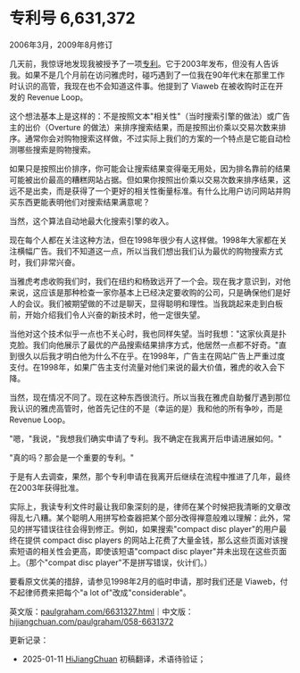 




# 专利号 6,631,372

2006年3月，2009年8月修订

几天前，我惊讶地发现我被授予了一项[专利](http://patft.uspto.gov/netacgi/nph-Parser?Sect1=PTO1&Sect2=HITOFF&d=PALL&p=1&u=%2Fnetahtml%2FPTO%2Fsrchnum.htm&r=1&f=G&l=50&s1=6,631,372.PN.&OS=PN/6,631,372&RS=PN/6,631,372)。它于2003年发布，但没有人告诉我。如果不是几个月前在访问雅虎时，碰巧遇到了一位我在90年代末在那里工作时认识的高管，我现在也不会知道这件事。他提到了 Viaweb 在被收购时正在开发的 Revenue Loop。

这个想法基本上是这样的：不是按照文本"相关性"（当时搜索引擎的做法）或广告主的出价（Overture 的做法）来排序搜索结果，而是按照出价乘以交易次数来排序。通常你会对购物搜索这样做，不过实际上我们的方案的一个特点是它能自动检测哪些搜索是购物搜索。

如果只是按照出价排序，你可能会让搜索结果变得毫无用处，因为排名靠前的结果可能被出价最高的糟糕网站占据。但如果你按照出价乘以交易次数来排序结果，这远不是出卖，而是获得了一个更好的相关性衡量标准。有什么比用户访问网站并购买东西更能表明他们对搜索结果满意呢？

当然，这个算法自动地最大化搜索引擎的收入。

现在每个人都在关注这种方法，但在1998年很少有人这样做。1998年大家都在关注横幅广告。我们不知道这一点，所以当我们想出我们认为最优的购物搜索方式时，我们非常兴奋。

当雅虎考虑收购我们时，我们在纽约和杨致远开了一个会。现在我才意识到，对他来说，这应该是那种检查一家你基本上已经决定要收购的公司，只是确保他们是好人的会议。我们被期望做的不过是聊天，显得聪明和理性。当我跳起来走到白板前，开始介绍我们令人兴奋的新技术时，他一定很失望。

当他对这个技术似乎一点也不关心时，我也同样失望。当时我想："这家伙真是扑克脸。我们向他展示了最优的产品搜索结果排序方式，他居然一点都不好奇。"直到很久以后我才明白他为什么不在乎。在1998年，广告主在网站广告上严重过度支付。在1998年，如果广告主支付流量对他们来说的最大价值，雅虎的收入会下降。

当然，现在情况不同了。现在这种东西很流行。所以当我在雅虎自助餐厅遇到那位我认识的雅虎高管时，他首先记住的不是（幸运的是）我和他的所有争吵，而是 Revenue Loop。

"嗯，"我说，"我想我们确实申请了专利。我不确定在我离开后申请进展如何。"

"真的吗？那会是一个重要的专利。"

于是有人去调查，果然，那个专利申请在我离开后继续在流程中推进了几年，最终在2003年获得批准。

实际上，我读专利文件时最让我印象深刻的是，律师在某个时候把我清晰的文章改得乱七八糟。某个聪明人用拼写检查器把某个部分改得禅意般难以理解：此外，常见的拼写错误往往会得到修正。例如，如果搜索"compact disc player"的用户最终在提供 compact disc players 的网站上花费了大量金钱，那么这些页面对该搜索短语的相关性会更高，即使该短语"compact disc player"并未出现在这些页面上。（那个"compat disc player"不是拼写错误，伙计们。）

要看原文优美的措辞，请参见1998年2月的临时申请，那时我们还是 Viaweb，付不起律师费来把每个"a lot of"改成"considerable"。

英文版：[paulgraham.com/6631327.html](https://paulgraham.com/6631327.html)｜中文版：[hijiangchuan.com/paulgraham/058-6631372](https://hijiangchuan.com/paulgraham/058-6631372)

更新记录：
- 2025-01-11 [HiJiangChuan](https://hijiangchuan.com) 初稿翻译，术语待验证；
